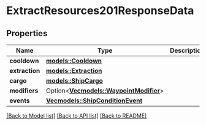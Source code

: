 # ExtractResources201ResponseData

## Properties

Name | Type | Description | Notes
------------ | ------------- | ------------- | -------------
**cooldown** | [**models::Cooldown**](Cooldown.md) |  | 
**extraction** | [**models::Extraction**](Extraction.md) |  | 
**cargo** | [**models::ShipCargo**](ShipCargo.md) |  | 
**modifiers** | Option<[**Vec<models::WaypointModifier>**](WaypointModifier.md)> |  | [optional]
**events** | [**Vec<models::ShipConditionEvent>**](ShipConditionEvent.md) |  | 

[[Back to Model list]](../README.md#documentation-for-models) [[Back to API list]](../README.md#documentation-for-api-endpoints) [[Back to README]](../README.md)


